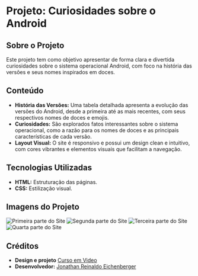 # Projeto: Curiosidades sobre o Android

## Sobre o Projeto
Este projeto tem como objetivo apresentar de forma clara e divertida curiosidades sobre o sistema operacional Android, com foco na história das versões e seus nomes inspirados em doces.

## Conteúdo
* **História das Versões:** Uma tabela detalhada apresenta a evolução das versões do Android, desde a primeira até as mais recentes, com seus respectivos nomes de doces e emojis.
* **Curiosidades:** São explorados fatos interessantes sobre o sistema operacional, como a razão para os nomes de doces e as principais características de cada versão.
* **Layout Visual:** O site é responsivo e possui um design clean e intuitivo, com cores vibrantes e elementos visuais que facilitam a navegação.

## Tecnologias Utilizadas
* **HTML:** Estruturação das páginas.
* **CSS:** Estilização visual.

## Imagens do Projeto
![Primeira parte do Site](projeto-android-1.jpg)
![Segunda parte do Site](projeto-android-2.jpg)
![Terceira parte do Site](projeto-android-3.jpg)
![Quarta parte do Site](projeto-android-4.jpg)

## Créditos
* **Design e projeto** [Curso em Video](https://github.com/cursoemvideo)
* **Desenvolvedor:** [Jonathan Reinaldo Eichenberger](https://github.com/jonathaneichenberger/)

